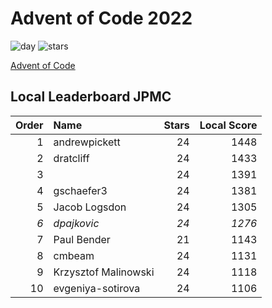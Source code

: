 # Advent of Code 2022

![day](https://img.shields.io/badge/day%20📅-12-blue)
![stars](https://img.shields.io/badge/stars%20⭐-24x-yellow)

[Advent of Code](https://adventofcode.com)

## Local Leaderboard JPMC

|Order|Name|Stars|Local Score|
|--:|:--|--:|--:|
|1|andrewpickett|24|1448|
|2|dratcliff|24|1433|
|3||24|1391|
|4|gschaefer3|24|1381|
|5|Jacob Logsdon|24|1305|
|_6_|_dpajkovic_|_24_|_1276_|
|7|Paul Bender|21|1143|
|8|cmbeam|24|1131|
|9|Krzysztof Malinowski|24|1118|
|10|evgeniya-sotirova|24|1106|

